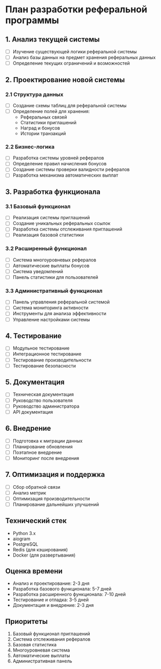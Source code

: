 # План разработки реферальной программы

## 1. Анализ текущей системы
- [ ] Изучение существующей логики реферальной системы
- [ ] Анализ базы данных на предмет хранения реферальных данных
- [ ] Определение текущих ограничений и возможностей

## 2. Проектирование новой системы
### 2.1 Структура данных
- [ ] Создание схемы таблиц для реферальной системы
- [ ] Определение полей для хранения:
  - Реферальных связей
  - Статистики приглашений
  - Наград и бонусов
  - Истории транзакций

### 2.2 Бизнес-логика
- [ ] Разработка системы уровней рефералов
- [ ] Определение правил начисления бонусов
- [ ] Создание системы проверки валидности рефералов
- [ ] Разработка механизма автоматических выплат

## 3. Разработка функционала
### 3.1 Базовый функционал
- [ ] Реализация системы приглашений
- [ ] Создание уникальных реферальных ссылок
- [ ] Разработка системы отслеживания приглашений
- [ ] Реализация базовой статистики

### 3.2 Расширенный функционал
- [ ] Система многоуровневых рефералов
- [ ] Автоматические выплаты бонусов
- [ ] Система уведомлений
- [ ] Панель статистики для пользователей

### 3.3 Административный функционал
- [ ] Панель управления реферальной системой
- [ ] Система мониторинга активности
- [ ] Инструменты для анализа эффективности
- [ ] Управление настройками системы

## 4. Тестирование
- [ ] Модульное тестирование
- [ ] Интеграционное тестирование
- [ ] Тестирование производительности
- [ ] Тестирование безопасности

## 5. Документация
- [ ] Техническая документация
- [ ] Руководство пользователя
- [ ] Руководство администратора
- [ ] API документация

## 6. Внедрение
- [ ] Подготовка к миграции данных
- [ ] Планирование обновления
- [ ] Поэтапное внедрение
- [ ] Мониторинг после внедрения

## 7. Оптимизация и поддержка
- [ ] Сбор обратной связи
- [ ] Анализ метрик
- [ ] Оптимизация производительности
- [ ] Планирование дальнейших улучшений

## Технический стек
- Python 3.x
- aiogram
- PostgreSQL
- Redis (для кэширования)
- Docker (для развертывания)

## Оценка времени
- Анализ и проектирование: 2-3 дня
- Разработка базового функционала: 5-7 дней
- Разработка расширенного функционала: 7-10 дней
- Тестирование и отладка: 3-5 дней
- Документация и внедрение: 2-3 дня

## Приоритеты
1. Базовый функционал приглашений
2. Система отслеживания рефералов
3. Базовая статистика
4. Многоуровневая система
5. Автоматические выплаты
6. Административная панель 
